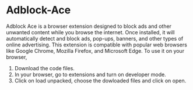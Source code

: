 # Adblock-Ace
Adblock Ace is a browser extension designed to block ads and other unwanted content while you browse the internet. Once installed, it will automatically detect and block ads, pop-ups, banners, and other types of online advertising. This extension is compatible with popular web browsers like Google Chrome, Mozilla Firefox, and Microsoft Edge.
To use it on your browser,
1. Download the code files.
2. In your browser, go to extensions and turn on developer mode.
3. Click on load unpacked, choose the dowloaded files and click on open.

